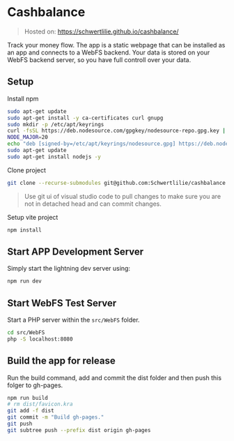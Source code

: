 # Cashbalance

> Hosted on: https://schwertlilie.github.io/cashbalance/

Track your money flow. The app is a static webpage that can be installed as an app and connects to a WebFS backend. Your data is stored on your WebFS backend server, so you have full controll over your data.

## Setup

Install npm
```bash
sudo apt-get update
sudo apt-get install -y ca-certificates curl gnupg
sudo mkdir -p /etc/apt/keyrings
curl -fsSL https://deb.nodesource.com/gpgkey/nodesource-repo.gpg.key | sudo gpg --dearmor -o /etc/apt/keyrings/nodesource.gpg
NODE_MAJOR=20
echo "deb [signed-by=/etc/apt/keyrings/nodesource.gpg] https://deb.nodesource.com/node_$NODE_MAJOR.x nodistro main" | sudo tee /etc/apt/sources.list.d/nodesource.list
sudo apt-get update
sudo apt-get install nodejs -y
```

Clone project
```bash
git clone --recurse-submodules git@github.com:Schwertlilie/cashbalance.git
```
> Use git ui of visual studio code to pull changes to make sure you are not in detached head and can commit changes.

Setup vite project
```bash
npm install
```

## Start APP Development Server

Simply start the lightning dev server using:
```bash
npm run dev
```

## Start WebFS Test Server

Start a PHP server within the `src/WebFS` folder.
```bash
cd src/WebFS
php -S localhost:8080
```

## Build the app for release

Run the build command, add and commit the dist folder and then push this folger to gh-pages.
```bash
npm run build
# rm dist/favicon.kra
git add -f dist
git commit -m "Build gh-pages."
git push
git subtree push --prefix dist origin gh-pages
```